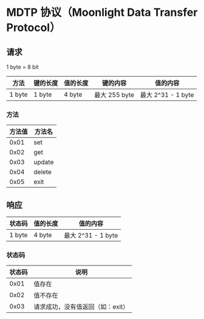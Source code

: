 # MDTP 协议（Moonlight Data Transfer Protocol）

## 请求

1 byte = 8 bit

|方法|键的长度|值的长度|键的内容|值的内容|
|---|---|---|---|---|
|1 byte|1 byte|4 byte|最大 255 byte|最大 2^31 - 1 byte|

### 方法
|方法值|方法名|
|---|---|
|0x01|set|
|0x02|get|
|0x03|update|
|0x04|delete|
|0x05|exit|

## 响应

|状态码|值的长度|值的内容|
|---|---|---|
|1 byte|4 byte|最大 2^31 - 1 byte|

### 状态码

|状态码|说明|
|---|---|
|0x01|值存在|
|0x02|值不存在|
|0x03|请求成功，没有值返回（如：exit）|

